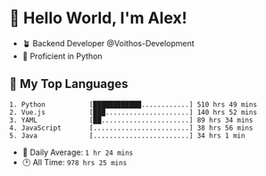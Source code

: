 # 👋 Hello World, I'm Alex!

- 🪴 Backend Developer @Voithos-Development
- 🐍 Proficient in Python

## 💚 My Top Languages
```
1. Python           [████████████............] 510 hrs 49 mins
2. Vue.js           [███.....................] 140 hrs 52 mins
3. YAML             [██......................] 89 hrs 34 mins
4. JavaScript       [........................] 38 hrs 56 mins
5. Java             [........................] 34 hrs 1 min
```
- 💪 Daily Average: `1 hr 24 mins`
- 🕑 All Time: `978 hrs 25 mins`